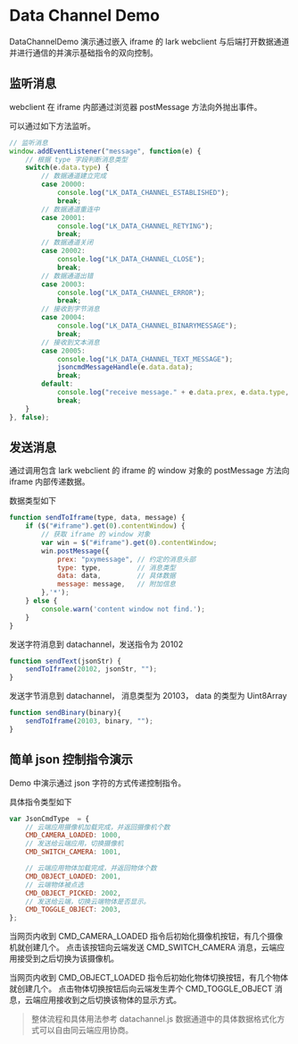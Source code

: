 # Data Channel Demo

DataChannelDemo 演示通过嵌入 iframe 的 lark webclient 与后端打开数据通道并进行通信的并演示基础指令的双向控制。

## 监听消息

webclient 在 iframe 内部通过浏览器 postMessage 方法向外抛出事件。

可以通过如下方法监听。

```javascript
// 监听消息
window.addEventListener("message", function(e) {
    // 根据 type 字段判断消息类型
    switch(e.data.type) {
        // 数据通道建立完成
        case 20000:
            console.log("LK_DATA_CHANNEL_ESTABLISHED");
            break;
        // 数据通道重连中
        case 20001:
            console.log("LK_DATA_CHANNEL_RETYING");
            break;
        // 数据通道关闭
        case 20002:
            console.log("LK_DATA_CHANNEL_CLOSE");
            break;
        // 数据通道出错
        case 20003:
            console.log("LK_DATA_CHANNEL_ERROR");
            break;
        // 接收到字节消息
        case 20004:
            console.log("LK_DATA_CHANNEL_BINARYMESSAGE");
            break;
        // 接收到文本消息
        case 20005:
            console.log("LK_DATA_CHANNEL_TEXT_MESSAGE");
            jsoncmdMessageHandle(e.data.data);
            break;
        default:
            console.log("receive message." + e.data.prex, e.data.type, e.data.message, e.data.data);
            break;
    }
}, false);
```

## 发送消息

通过调用包含 lark webclient 的 iframe 的 window 对象的 postMessage 方法向 iframe 内部传递数据。

数据类型如下

```javascript
function sendToIframe(type, data, message) {
    if ($("#iframe").get(0).contentWindow) {
        // 获取 iframe 的 window 对象
        var win = $("#iframe").get(0).contentWindow;
        win.postMessage({
            prex: "pxymessage", // 约定的消息头部
            type: type,         // 消息类型
            data: data,         // 具体数据
            message: message,   // 附加信息
        },'*');
    } else {
        console.warn('content window not find.');
    }
}
```

发送字符消息到 datachannel，发送指令为 20102

```javascript
function sendText(jsonStr) {
    sendToIframe(20102, jsonStr, "");
}
```

发送字节消息到 datachannel， 消息类型为 20103， data 的类型为 Uint8Array

```javascript
function sendBinary(binary){
    sendToIframe(20103, binary, "");
}
```

## 简单 json 控制指令演示

Demo 中演示通过 json 字符的方式传递控制指令。

具体指令类型如下

```javascript
var JsonCmdType  = {
    // 云端应用摄像机加载完成，并返回摄像机个数
    CMD_CAMERA_LOADED: 1000,
    // 发送给云端应用，切换摄像机
    CMD_SWITCH_CAMERA: 1001,

    // 云端应用物体加载完成，并返回物体个数
    CMD_OBJECT_LOADED: 2001,
    // 云端物体被点选
    CMD_OBJECT_PICKED: 2002,
    // 发送给云端，切换云端物体是否显示。
    CMD_TOGGLE_OBJECT: 2003,
};
```

当网页内收到 CMD_CAMERA_LOADED 指令后初始化摄像机按钮，有几个摄像机就创建几个。
点击该按钮向云端发送 CMD_SWITCH_CAMERA 消息，云端应用接受到之后切换为该摄像机。

当网页内收到 CMD_OBJECT_LOADED 指令后初始化物体切换按钮，有几个物体就创建几个。
点击物体切换按钮后向云端发生弄个 CMD_TOGGLE_OBJECT 消息，云端应用接收到之后切换该物体的显示方式。

> 整体流程和具体用法参考 datachannel.js
> 数据通道中的具体数据格式化方式可以自由同云端应用协商。
